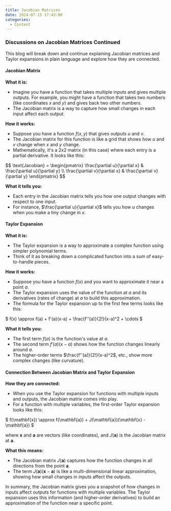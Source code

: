 ```yaml
---
title: Jacobian Matrices
date: 2024-07-15 17:43:00
categories:
  - Content
---
```

### Discussions on Jacobian Matrices Continued


This blog will break down and continue explaining Jacobian matrices and Taylor expansions in plain language and explore how they are connected.


#### Jacobian Matrix

**What it is:**
- Imagine you have a function that takes multiple inputs and gives multiple outputs. For example, you might have a function that takes two numbers (like coordinates $x$ and $y$) and gives back two other numbers.
- The Jacobian matrix is a way to capture how small changes in each input affect each output.

**How it works:**
- Suppose you have a function $f(x, y)$ that gives outputs $u$ and $v$.
- The Jacobian matrix for this function is like a grid that shows how $u$ and $v$ change when $x$ and $y$ change.
- Mathematically, it's a 2x2 matrix (in this case) where each entry is a partial derivative. It looks like this:
<div class="latex">
$$ \text{Jacobian} = \begin{pmatrix}
\frac{\partial u}{\partial x} & \frac{\partial u}{\partial y} \\
\frac{\partial v}{\partial x} & \frac{\partial v}{\partial y}
\end{pmatrix} $$

**What it tells you:**
- Each entry in the Jacobian matrix tells you how one output changes with respect to one input.
- For instance, $\frac{\partial u}{\partial x}$ tells you how $u$ changes when you make a tiny change in $x$.

#### Taylor Expansion

**What it is:**
- The Taylor expansion is a way to approximate a complex function using simpler polynomial terms.
- Think of it as breaking down a complicated function into a sum of easy-to-handle pieces.

**How it works:**
- Suppose you have a function $f(x)$ and you want to approximate it near a point $a$.
- The Taylor expansion uses the value of the function at $a$ and its derivatives (rates of change) at $a$ to build this approximation.
- The formula for the Taylor expansion up to the first few terms looks like this:

$ f(x) \approx f(a) + f'(a)(x-a) + \frac{f''(a)}{2!}(x-a)^2 + \cdots $

**What it tells you:**
- The first term $f(a)$ is the function's value at $a$.
- The second term $f'(a)(x-a)$ shows how the function changes linearly around $a$.
- The higher-order terms $\frac{f''(a)}{2!}(x-a)^2$, etc., show more complex changes (like curvature).

#### Connection Between Jacobian Matrix and Taylor Expansion

**How they are connected:**
- When you use the Taylor expansion for functions with multiple inputs and outputs, the Jacobian matrix comes into play.
- For a function with multiple variables, the first-order Taylor expansion looks like this:

$ f(\mathbf{x}) \approx f(\mathbf{a}) + J(\mathbf{a})(\mathbf{x} - \mathbf{a}) $

  where $\mathbf{x}$ and $\mathbf{a}$ are vectors (like coordinates), and $J(\mathbf{a})$ is the Jacobian matrix at $\mathbf{a}$.

**What this means:**
- The Jacobian matrix $J(\mathbf{a})$ captures how the function changes in all directions from the point $\mathbf{a}$.
- The term $J(\mathbf{a})(\mathbf{x} - \mathbf{a})$ is like a multi-dimensional linear approximation, showing how small changes in inputs affect the outputs.

In summary, the Jacobian matrix gives you a snapshot of how changes in inputs affect outputs for functions with multiple variables. The Taylor expansion uses this information (and higher-order derivatives) to build an approximation of the function near a specific point.
